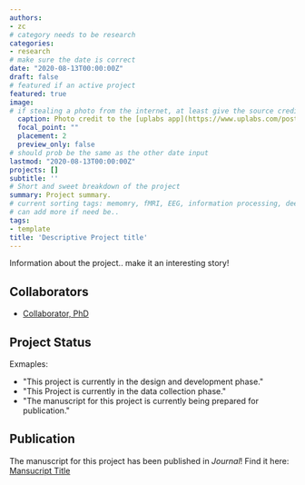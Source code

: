 ```yaml
---
authors:
- zc
# category needs to be research
categories:
- research
# make sure the date is correct
date: "2020-08-13T00:00:00Z"
draft: false
# featured if an active project
featured: true
image:
# if stealing a photo from the internet, at least give the source credit..
  caption: Photo credit to the [uplabs app](https://www.uplabs.com/posts/music-runner-app).
  focal_point: ""
  placement: 2
  preview_only: false
# should prob be the same as the other date input
lastmod: "2020-08-13T00:00:00Z"
projects: []
subtitle: ''
# Short and sweet breakdown of the project
summary: Project summary.
# current sorting tags: memomry, fMRI, EEG, information processing, deep learning, exercise
# can add more if need be..
tags:
- template
title: 'Descriptive Project title'
---
```


Information about the project.. make it an interesting story!

## Collaborators
* [Collaborator, PhD](/collaborators/)

## Project Status
Exmaples: 
* "This project is currently in the design and development phase."
* "This Project is currently in the data collection phase."
* "The manuscript for this project is currently being prepared for publication."

## Publication
The manuscript for this project has been published in _Journal_! Find it here: [Mansucript Title](linktomansuscsript)